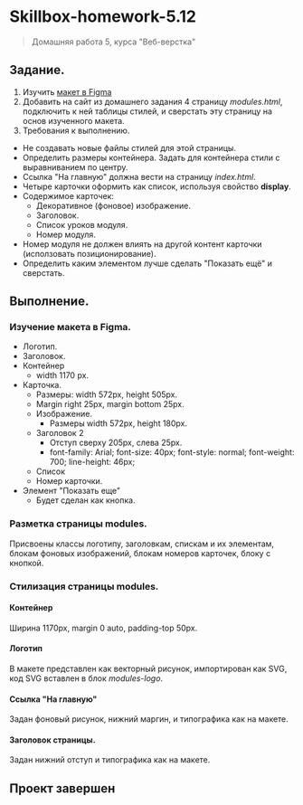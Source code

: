 # Skillbox-homework-5.12
> Домашняя работа 5, курса "Веб-верстка"

## Задание.

1. Изучить [макет в Figma](https://www.figma.com/file/YWQ3NFDGxDweqlgFrfQlqm/Modules_page?node-id=0%3A1)
2. Добавить на сайт из домашнего задания 4 страницу *modules.html*, подключить к ней таблицы стилей, и сверстать эту страницу на основ изученного макета.
3. Требования к выполнению.
  - Не создавать новые файлы стилей для этой страницы.
  - Определить размеры контейнера. Задать для контейнера стили с выравниванием по центру.
  - Ссылка "На главную" должна вести на страницу *index.html*.
  - Четыре карточки оформить как список, используя свойство **display**.
  - Содержимое карточек:
    - Декоративное (фоновое) изображение.
    - Заголовок.
    - Список уроков модуля.
    - Номер модуля.
  - Номер модуля не должен влиять на другой контент карточки (исползовать позиционирование).
  - Определить каким элементом лучше сделать "Показать ещё" и сверстать.

## Выполнение.

### Изучение макета в Figma.

- Логотип.
- Заголовок.
- Контейнер
  - width 1170 px.
- Карточка.
  - Размеры: width 572px, height 505px.
  - Margin right 25px, margin bottom 25px.
  - Изображение.
    - Размеры width 572px, height 180px.
  - Заголовок 2
    - Отступ сверху 205px, слева 25px.
    - font-family: Arial; font-size: 40px; font-style: normal; font-weight: 700; line-height: 46px;
  - Список
  - Номер карточки.
- Элемент "Показать еще"
  - Будет сделан как кнопка.

### Разметка страницы modules.

Присвоены классы логотипу, заголовкам, спискам и их элементам, блокам фоновых изображений, блокам номеров карточек, блоку с кнопкой.

### Стилизация страницы modules.

#### Контейнер

Ширина 1170px, margin 0 auto, padding-top 50px.

#### Логотип

В макете представлен как векторный рисунок, импортирован как SVG, код SVG вставлен в блок *modules-logo*. 

#### Ссылка "На главную"

Задан фоновый рисунок, нижний маргин, и типографика как на макете.

#### Заголовок страницы.

Задан нижний отступ и типографика как на макете.

## Проект завершен








